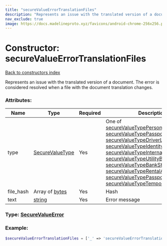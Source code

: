 ```yaml
---
title: "secureValueErrorTranslationFiles"
description: "Represents an issue with the translated version of a document. The error is considered resolved when a file with the document translation changes."
nav_exclude: true
image: https://docs.madelineproto.xyz/favicons/android-chrome-256x256.png
---
```

# Constructor: secureValueErrorTranslationFiles  
[Back to constructors index](/API_docs/constructors/index.html)



Represents an issue with the translated version of a document. The error is considered resolved when a file with the document translation changes.

### Attributes:

| Name     |    Type       | Required | Description |
|----------|---------------|----------|-------------|
|type|[SecureValueType](/API_docs/types/SecureValueType.html) | Yes|One of [secureValueTypePersonalDetails](../constructors/secureValueTypePersonalDetails.html), [secureValueTypePassport](../constructors/secureValueTypePassport.html), [secureValueTypeDriverLicense](../constructors/secureValueTypeDriverLicense.html), [secureValueTypeIdentityCard](../constructors/secureValueTypeIdentityCard.html), [secureValueTypeInternalPassport](../constructors/secureValueTypeInternalPassport.html), [secureValueTypeUtilityBill](../constructors/secureValueTypeUtilityBill.html), [secureValueTypeBankStatement](../constructors/secureValueTypeBankStatement.html), [secureValueTypeRentalAgreement](../constructors/secureValueTypeRentalAgreement.html), [secureValueTypePassportRegistration](../constructors/secureValueTypePassportRegistration.html), [secureValueTypeTemporaryRegistration](../constructors/secureValueTypeTemporaryRegistration.html)|
|file\_hash|Array of [bytes](/API_docs/types/bytes.html) | Yes|Hash|
|text|[string](/API_docs/types/string.html) | Yes|Error message|



### Type: [SecureValueError](/API_docs/types/SecureValueError.html)


### Example:

```php
$secureValueErrorTranslationFiles = ['_' => 'secureValueErrorTranslationFiles', 'type' => SecureValueType, 'file_hash' => ['bytes', 'bytes'], 'text' => 'string'];
```  
